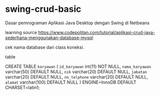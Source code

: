 # swing-crud-basic
Dasar pemrograman Aplikasi Java Desktop dengan Swing di Netbeans

learning source
https://www.codepolitan.com/tutorial/aplikasi-crud-java-sederhana-menggunakan-database-mysql

cek nama database dari class koneksi.

table

CREATE TABLE `karyawan` (
  `id_karyawan` int(11) NOT NULL,
  `nama_karyawan` varchar(50) DEFAULT NULL,
  `nik` varchar(20) DEFAULT NULL,
  `jabatan` varchar(20) DEFAULT NULL,
  `no_telphone` varchar(20) DEFAULT NULL,
  `alamat` varchar(100) DEFAULT NULL
) ENGINE=InnoDB DEFAULT CHARSET=latin1;
